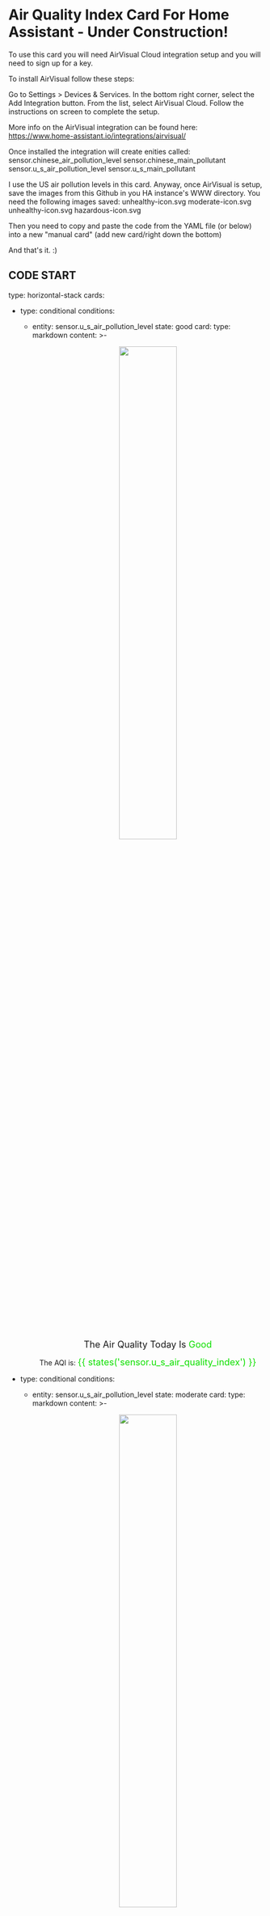 # Air Quality Index Card For Home Assistant - Under Construction!

To use this card you will need AirVisual Cloud integration setup and you will need to sign up for a key.

To install AirVisual follow these steps:

  Go to Settings > Devices & Services.
  In the bottom right corner, select the  Add Integration button.
  From the list, select AirVisual Cloud.
  Follow the instructions on screen to complete the setup.

More info on the AirVisual integration can be found here: https://www.home-assistant.io/integrations/airvisual/

Once installed the integration will create enities called:
  sensor.chinese_air_pollution_level
  sensor.chinese_main_pollutant
  sensor.u_s_air_pollution_level
  sensor.u_s_main_pollutant

I use the US air pollution levels in this card. Anyway, once AirVisual is setup, save the images from this Github in you HA instance's WWW directory.
You need the following images saved:
  unhealthy-icon.svg
  moderate-icon.svg
  unhealthy-icon.svg
  hazardous-icon.svg

Then you need to copy and paste the code from the YAML file (or below) into a new "manual card" (add new card/right down the bottom)

And that's it. :)


## CODE START


type: horizontal-stack
cards:
  - type: conditional
    conditions:
      - entity: sensor.u_s_air_pollution_level
        state: good
    card:
      type: markdown
      content: >-
        <center><img src='/local/healthy-icon.svg' width='50%'><BR>


        <font size = 4px> The Air Quality Today Is  <font color = reen> Good
        </font></font>


        The AQI is: <font size = 4px color = reen> {{
        states('sensor.u_s_air_quality_index') }} </font></center>
  - type: conditional
    conditions:
      - entity: sensor.u_s_air_pollution_level
        state: moderate
    card:
      type: markdown
      content: >-
        <center><img src='/local/moderate-icon.svg' width='50%'><BR>

        <font size = 4px> The Air Quality Today Is  <font color = yellow>
        Moderate </font></font>


        The AQI is: <font size = 4px color = reen> {{
        states('sensor.u_s_air_quality_index') }} </font></center>
  - type: conditional
    conditions:
      - entity: sensor.u_s_air_pollution_level
        state: unhealthy
    card:
      type: markdown
      content: >-
        <center><img src='/local/unhealthy-icon.svg' width='50%'><BR>

        <font size = 4px> The Air Quality Today Is  <font color = red> Moderate
        </font></font>


        The AQI is: <font size = 4px color = reen> {{
        states('sensor.u_s_air_quality_index') }} </font></center>
  - type: conditional
    conditions:
      - entity: sensor.u_s_air_pollution_level
        state: hazardous
    card:
      type: markdown
      content: >-
        <center><img src='/local/hazardous-icon.svg' width='50%'><BR>

        <font size = 4px> The Air Quality Today Is  <font color = red> HAZARDOUS
        </font></font>


        The AQI is: <font size = 4px color = reen> {{
        states('sensor.u_s_air_quality_index') }} </font></center>



